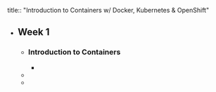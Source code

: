 title:: "Introduction to Containers w/ Docker, Kubernetes & OpenShift"

- ## Week 1
	- ### Introduction to Containers
		-
	-
	-